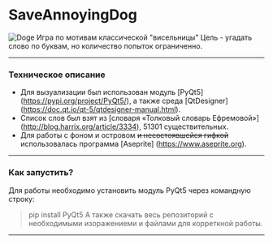 # SaveAnnoyingDog
![Doge](https://drive.google.com/file/d/1WePqPaUtkPccFvI_ITiabT-qCLpFfcJN/view?usp=sharing)
Игра по мотивам классической "висельницы"
Цель - угадать слово по буквам, но количество попыток ограниченно.
***
### Техническое описание

- Для вызуализации был использован модуль [PyQt5] (https://pypi.org/project/PyQt5/), а также среда [QtDesigner] (https://doc.qt.io/qt-5/qtdesigner-manual.html).
- Список слов был взят из [словаря «Толковый словарь Ефремовой»] (http://blog.harrix.org/article/3334), 51301 существительных.
- Для работы с фоном и островом ~~и несостоявшейся гифкой~~ использовалась программа [Aseprite] (https://www.aseprite.org).
***
### Как запустить?

Для работы необходимо установить модуль PyQt5 через командную строку:
 > pip install PyQt5
А также скачать весь репозиторий с необходимыми изоражениеми и файлами для корреткной работы.
***
###
